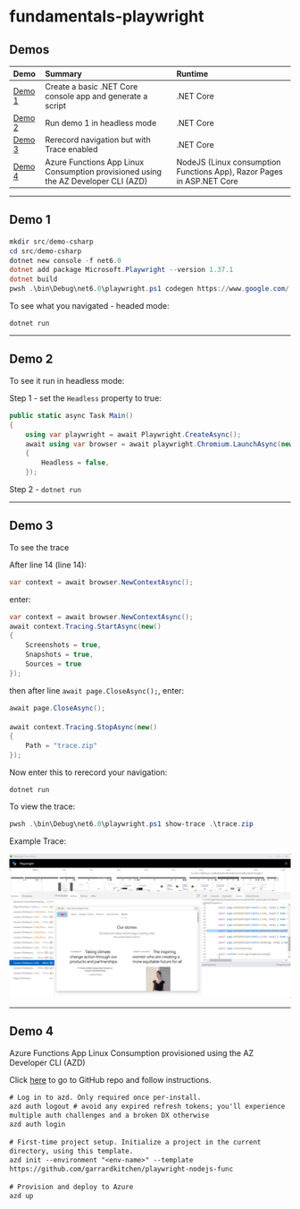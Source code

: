 # fundamentals-playwright

## Demos

| Demo | Summary | Runtime |
| :- | :- | :- |
| [Demo 1](#demo-1) | Create a basic .NET Core console app and generate a script | .NET Core |
| [Demo 2](#demo-2) | Run demo 1 in headless mode | .NET Core |
| [Demo 3](#demo-3) | Rerecord navigation but with Trace enabled | .NET Core |
| [Demo 4](#demo-4) | Azure Functions App Linux Consumption provisioned using the AZ Developer CLI (AZD) | NodeJS (Linux consumption Functions App), Razor Pages in ASP.NET Core |

---
## Demo 1

```powershell
mkdir src/demo-csharp
cd src/demo-csharp
dotnet new console -f net6.0
dotnet add package Microsoft.Playwright --version 1.37.1
dotnet build
pwsh .\bin\Debug\net6.0\playwright.ps1 codegen https://www.google.com/ -o ./Program.cs
```

To see what you navigated - headed mode:
```
dotnet run
```

---

## Demo 2

To see it run in headless mode:

Step 1 - set the `Headless` property to true:

```csharp
public static async Task Main()
{
    using var playwright = await Playwright.CreateAsync();
    await using var browser = await playwright.Chromium.LaunchAsync(new BrowserTypeLaunchOptions
    {
        Headless = false,
    });
```

Step 2 - `dotnet run`

---

## Demo 3

To see the trace

After line 14 (line 14):

```csharp
var context = await browser.NewContextAsync();
```

enter:

```csharp
var context = await browser.NewContextAsync();
await context.Tracing.StartAsync(new()
{
    Screenshots = true,
    Snapshots = true,
    Sources = true
});
```

then after line `await page.CloseAsync();`, enter:

```csharp
await page.CloseAsync();

await context.Tracing.StopAsync(new()
{
    Path = "trace.zip"
});
```

Now enter this to rerecord your navigation:

```
dotnet run
```

To view the trace:

```powershell
pwsh .\bin\Debug\net6.0\playwright.ps1 show-trace .\trace.zip
```

Example Trace:

![](./assets/2023-09-09-19-41-39.png)

---


## Demo 4

Azure Functions App Linux Consumption provisioned using the AZ Developer CLI (AZD)

Click [here](https://github.com/garrardkitchen/playwright-nodejs-func) to go to GitHub repo and follow instructions.

```
# Log in to azd. Only required once per-install.
azd auth logout # avoid any expired refresh tokens; you'll experience multiple auth challenges and a broken DX otherwise
azd auth login

# First-time project setup. Initialize a project in the current directory, using this template. 
azd init --environment "<env-name>" --template https://github.com/garrardkitchen/playwright-nodejs-func

# Provision and deploy to Azure
azd up
```